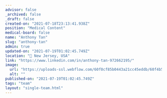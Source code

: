 ```yaml
---
advisor: false
_archived: false
_draft: false
created-on: "2021-07-18T23:13:41.938Z"
position: "Medical Content"
medical-board: false
name: "Anthony Tan"
slug: "anthony-tan"
admin: true
updated-on: "2021-07-19T01:02:45.749Z"
location: "📍 New Jersey, USA"
link: "https://www.linkedin.com/in/anthony-tan-972662195/"
image:
  url: "https://uploads-ssl.webflow.com/60f0cf85b0443a21cc45eddb/60f4b56de544e267d63707bf_IMG_95401.jpg"
  alt: ""
published-on: "2021-07-19T01:02:45.749Z"
tags: "team"
layout: "single-team.html"
---
```



